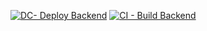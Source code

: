 [![DC- Deploy Backend](https://github.com/surajparitala/springboot-example/actions/workflows/backend-cd.yml/badge.svg?branch=main)](https://github.com/surajparitala/springboot-example/actions/workflows/backend-cd.yml)
[![CI - Build Backend](https://github.com/surajparitala/springboot-example/actions/workflows/backend-ci.yml/badge.svg?branch=main)](https://github.com/surajparitala/springboot-example/actions/workflows/backend-ci.yml)